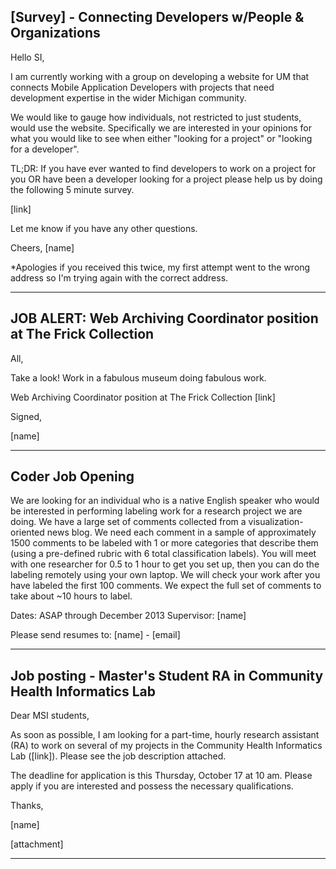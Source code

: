 [Survey] - Connecting Developers w/People & Organizations
---------------------------------------------------------

Hello SI,

I am currently working with a group on developing a website for UM that connects Mobile Application Developers with projects that need development expertise in the wider Michigan community. 

We would like to gauge how individuals, not restricted to just students, would use the website. Specifically we are interested in your opinions for what you would like to see when either "looking for a project" or "looking for a developer". 

TL;DR: If you have ever wanted to find developers to work on a project for you OR have been a developer looking for a project please help us by doing the following 5 minute survey.

[link]

Let me know if you have any other questions. 

Cheers,
[name] 

*Apologies if you received this twice, my first attempt went to the wrong address so I'm trying again with the correct address.


---------------------------------------------------------


JOB ALERT: Web Archiving Coordinator position at The Frick Collection
---------------------------------------------------------------------

All,

Take a look!  Work in a fabulous museum doing fabulous work.

Web Archiving Coordinator position at The Frick Collection
[link]

Signed,

[name]


---------------------------------------------------------


Coder Job Opening
-----------------

We are looking for an individual who is a native English speaker who would be interested in performing labeling work for a research project we are doing. We have a large set of comments collected from a visualization-oriented news blog. We need each comment in a sample of approximately 1500 comments to be labeled with 1 or more categories that describe them (using a pre-defined rubric with 6 total classification labels). You will meet with one researcher for 0.5 to 1 hour to get you set up, then you can do the labeling remotely using your own laptop. We will check your work after you have labeled the first 100 comments.  We expect the full set of comments to take about ~10 hours to label.

Dates: ASAP through December 2013
Supervisor: [name]

Please send resumes to: [name] - [email]


---------------------------------------------------------


Job posting - Master's Student RA in Community Health Informatics Lab
---------------------------------------------------------------------

Dear MSI students,

As soon as possible, I am looking for a part-time, hourly research assistant (RA) to work on several of my projects in the Community Health Informatics Lab ([link]). Please see the job description attached.

The deadline for application is this Thursday, October 17 at 10 am. Please apply if you are interested and possess the necessary qualifications.

Thanks,

[name]

[attachment]


---------------------------------------------------------


